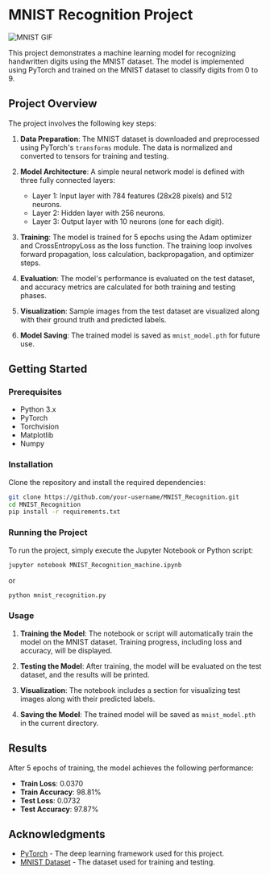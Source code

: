 # MNIST Recognition Project

![MNIST GIF](./image_processing20190826-2795-5y3Jjg.gif)



This project demonstrates a machine learning model for recognizing handwritten digits using the MNIST dataset. The model is implemented using PyTorch and trained on the MNIST dataset to classify digits from 0 to 9.

## Project Overview

The project involves the following key steps:

1. **Data Preparation**: The MNIST dataset is downloaded and preprocessed using PyTorch's `transforms` module. The data is normalized and converted to tensors for training and testing.

2. **Model Architecture**: A simple neural network model is defined with three fully connected layers:
   - Layer 1: Input layer with 784 features (28x28 pixels) and 512 neurons.
   - Layer 2: Hidden layer with 256 neurons.
   - Layer 3: Output layer with 10 neurons (one for each digit).

3. **Training**: The model is trained for 5 epochs using the Adam optimizer and CrossEntropyLoss as the loss function. The training loop involves forward propagation, loss calculation, backpropagation, and optimizer steps.

4. **Evaluation**: The model's performance is evaluated on the test dataset, and accuracy metrics are calculated for both training and testing phases.

5. **Visualization**: Sample images from the test dataset are visualized along with their ground truth and predicted labels.

6. **Model Saving**: The trained model is saved as `mnist_model.pth` for future use.

## Getting Started

### Prerequisites

- Python 3.x
- PyTorch
- Torchvision
- Matplotlib
- Numpy

### Installation

Clone the repository and install the required dependencies:

```bash
git clone https://github.com/your-username/MNIST_Recognition.git
cd MNIST_Recognition
pip install -r requirements.txt
```

### Running the Project

To run the project, simply execute the Jupyter Notebook or Python script:

```bash
jupyter notebook MNIST_Recognition_machine.ipynb
```

or

```bash
python mnist_recognition.py
```

### Usage

1. **Training the Model**: The notebook or script will automatically train the model on the MNIST dataset. Training progress, including loss and accuracy, will be displayed.

2. **Testing the Model**: After training, the model will be evaluated on the test dataset, and the results will be printed.

3. **Visualization**: The notebook includes a section for visualizing test images along with their predicted labels.

4. **Saving the Model**: The trained model will be saved as `mnist_model.pth` in the current directory.

## Results

After 5 epochs of training, the model achieves the following performance:

- **Train Loss**: 0.0370
- **Train Accuracy**: 98.81%
- **Test Loss**: 0.0732
- **Test Accuracy**: 97.87%

## Acknowledgments

- [PyTorch](https://pytorch.org/) - The deep learning framework used for this project.
- [MNIST Dataset](http://yann.lecun.com/exdb/mnist/) - The dataset used for training and testing.
